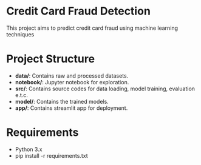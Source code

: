 # Credit Card Fraud Detection

This project aims to predict credit card fraud using machine learning techniques

# Project Structure

- **data/**: Contains raw and processed datasets.
- **notebook/**: Jupyter notebook for exploration.
- **src/**: Contains source codes for data loading, model training, evaluation e.t.c.
- **model/**: Contains the trained models.
- **app/**: Contains streamlit app for deployment.

# Requirements

- Python 3.x
- pip install -r requirements.txt